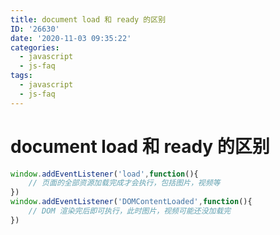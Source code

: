 ```yaml
---
title: document load 和 ready 的区别
ID: '26630'
date: '2020-11-03 09:35:22'
categories:
  - javascript
  - js-faq
tags:
  - javascript
  - js-faq
---
```


# document load 和 ready 的区别

``` js 
window.addEventListener('load',function(){
    // 页面的全部资源加载完成才会执行，包括图片，视频等
})
window.addEventListener('DOMContentLoaded',function(){
    // DOM 渲染完后即可执行，此时图片，视频可能还没加载完
})
```
 
 
 
 
 
 
 
 
 
 
 
 
 
 
 
 
 
 
 
 
 
 
 
 
 

